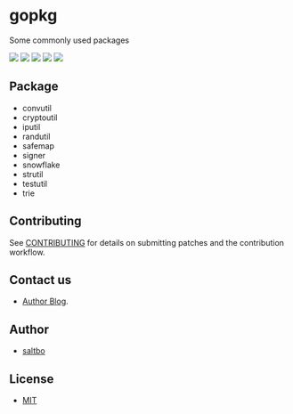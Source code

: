 # gopkg

Some commonly used packages

[![](https://github.com/saltbo/gopkg/workflows/test/badge.svg)](https://github.com/saltbo/gopkg/actions?query=workflow%3Atest)
[![](https://codecov.io/gh/saltbo/gopkg/branch/master/graph/badge.svg)](https://codecov.io/gh/saltbo/gopkg)
[![](https://wakatime.com/badge/github/saltbo/gopkg.svg)](https://wakatime.com/badge/github/saltbo/gopkg)
[![](https://api.codacy.com/project/badge/Grade/88817db9b3b04c0293c9d001d574a5ef)](https://app.codacy.com/manual/saltbo/gopkg?utm_source=github.com&utm_medium=referral&utm_content=saltbo/gopkg&utm_campaign=Badge_Grade_Dashboard)
[![](https://img.shields.io/github/license/saltbo/gopkg.svg)](https://github.com/saltbo/gopkg/blob/master/LICENSE)


## Package

- convutil
- cryptoutil
- iputil
- randutil
- safemap
- signer
- snowflake
- strutil
- testutil
- trie

## Contributing
See [CONTRIBUTING](CONTRIBUTING.md) for details on submitting patches and the contribution workflow.

## Contact us
- [Author Blog](https://saltbo.cn).

## Author
- [saltbo](https://github.com/saltbo)

## License
- [MIT](https://github.com/saltbo/gopkg/blob/master/LICENSE)